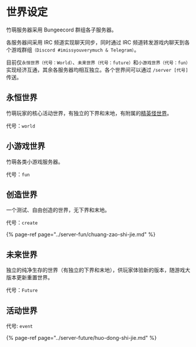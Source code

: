 # 世界设定

竹萌服务器采用 Bungeecord 群组各子服务器。

各服务器间采用 IRC 频道实现聊天同步，同时通过 IRC 频道转发游戏内聊天到各个游戏群组`（Discord #imissyouverymuch & Telegram）`。

目前仅`永恒世界（代号：World）`、`未来世界（代号：future）`和`小游戏世界（代号：fun）`实现经济互通，其余各服务器均相互独立。各个世界间可以通过 `/server [代号]` 传送。

## 永恒世界

竹萌玩家的核心活动世界，有独立的下界和末地，有附属的[精英怪世界](../server-world/infernal.md)。

代号：`world`

## 小游戏世界

竹萌各类小游戏服务器。

代号：`fun`

## 创造世界

一个测试、自由创造的世界，无下界和末地。

代号：`create`

{% page-ref page="../server-fun/chuang-zao-shi-jie.md" %}

## 未来世界

独立的纯净生存的世界（有独立的下界和末地），供玩家体验新的版本，随游戏大版本更新重置世界。

代号：`Future`

## 活动世界

代号: `event`

{% page-ref page="../server-future/huo-dong-shi-jie.md" %}

